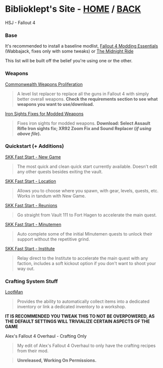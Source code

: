 # Biblioklept's Site - [HOME](https://biblioklept.github.io/) / [BACK](https://biblioklept.github.io/modlists/hsj)
HSJ - Fallout 4

### Base

It's recommended to install a baseline modlist, [Fallout 4 Modding Essentials](https://github.com/GozerBlackCat/FO4ME) (Wabbajack, fixes only with some tweaks) or [The Midnight Ride](https://themidnightride.moddinglinked.com)

This list will be built off the belief you're using one or the other.

### Weapons

[Commonwealth Weapons Proliferation](https://www.nexusmods.com/fallout4/mods/62576)
> A level list replacer to replace all the guns in Fallout 4 with simply better overall weapons. **Check the requirements section to see what weapons you want to use/download.**

[Iron Sights Fixes for Modded Weapons](https://www.nexusmods.com/fallout4/mods/68686)
> Fixes iron sights for modded weapons. **Download: Select Assault Rifle Iron sights fix; XR92 Zoom Fix and Sound Replacer (*if using above file*).**

### Quickstart (+ Additions)

[SKK Fast Start - New Game](https://www.nexusmods.com/fallout4/mods/29227)
> The most quick and clean quick start currently available. Doesn't edit any other quests besides exiting the vault.

[SKK Fast Start - Location](https://www.nexusmods.com/fallout4/mods/31198)
> Allows you to choose where you spawn, with gear, levels, quests, etc. Works in tandum with New Game.

[SKK Fast Start - Reunions](https://www.nexusmods.com/fallout4/mods/30926)
> Go straight from Vault 111 to Fort Hagen to accelerate the main quest.

[SKK Fast Start - Minutemen](https://www.nexusmods.com/fallout4/mods/37740)
> Auto complete some of the initial Minutemen quests to unlock their support without the repetitive grind.

[SKK Fast Start - Institute](https://www.nexusmods.com/fallout4/mods/38049)
> Relay direct to the Institute to accelerate the main quest with any faction, includes a soft kickout option if you don't want to shoot your way out.

### Crafting System Stuff

[LootMan](https://www.nexusmods.com/fallout4/mods/42443)
> Provides the ability to automatically collect items into a dedicated inventory or link a dedicated inventory to a workshop.

**IT IS RECOMMENDED YOU TWEAK THIS TO NOT BE OVERPOWERED, AS THE DEFAULT SETTINGS WILL TRIVIALIZE CERTAIN ASPECTS OF THE GAME**

Alex's Fallout 4 Overhaul - Crafting Only
> My edit of Alex's Fallout 4 Overhaul to only have the crafting recipes from their mod.

> **Unreleased, Working On Permissions.**